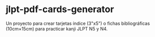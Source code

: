 # jlpt-pdf-cards-generator
Un proyecto para crear tarjetas índice (3"x5") o fichas bibliográficas (10cm×15cm) para practicar kanji JLPT N5 y N4.

